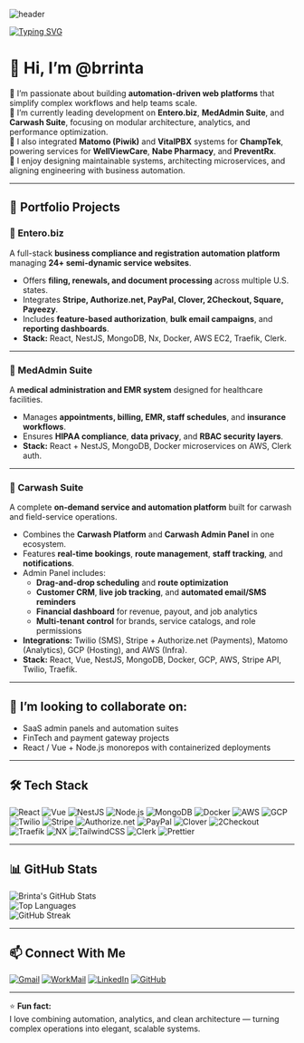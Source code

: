 <!-- Banner -->
![header](https://capsule-render.vercel.app/api?type=rect&color=0:0f2027,50:203a43,100:2c5364&height=120&text=S%20Brinta%20(@brrinta)&fontColor=ffffff&fontSize=36&animation=fadeIn)

<!-- Typing Intro -->
[![Typing SVG](https://readme-typing-svg.demolab.com?font=Fira+Code&weight=500&pause=800&width=700&lines=Full-Stack+Developer+%7C+System+Architect+%7C+DevOps+Enthusiast;React+%2B+Node.js+(NestJS)+%7C+Vue+%7C+MongoDB+%7C+Docker+%7C+AWS+%7C+GCP;Automation+and+Workflow+Platforms)](https://git.io/typing-svg)

# 👋 Hi, I’m @brrinta  

👀 I’m passionate about building **automation-driven web platforms** that simplify complex workflows and help teams scale.  
🌱 I’m currently leading development on **Entero.biz**, **MedAdmin Suite**, and **Carwash Suite**, focusing on modular architecture, analytics, and performance optimization.  
💼 I also integrated **Matomo (Piwik)** and **VitalPBX** systems for **ChampTek**, powering services for **WellViewCare**, **Nabe Pharmacy**, and **PreventRx**.  
💬 I enjoy designing maintainable systems, architecting microservices, and aligning engineering with business automation.

---

## 💼 Portfolio Projects

### 🚀 Entero.biz
A full-stack **business compliance and registration automation platform** managing **24+ semi-dynamic service websites**.  
- Offers **filing, renewals, and document processing** across multiple U.S. states.  
- Integrates **Stripe, Authorize.net, PayPal, Clover, 2Checkout, Square, Payeezy**.  
- Includes **feature-based authorization**, **bulk email campaigns**, and **reporting dashboards**.  
- **Stack:** React, NestJS, MongoDB, Nx, Docker, AWS EC2, Traefik, Clerk.

---

### 🏥 MedAdmin Suite
A **medical administration and EMR system** designed for healthcare facilities.  
- Manages **appointments, billing, EMR, staff schedules**, and **insurance workflows**.  
- Ensures **HIPAA compliance**, **data privacy**, and **RBAC security layers**.  
- **Stack:** React + NestJS, MongoDB, Docker microservices on AWS, Clerk auth.

---

### 🧼 Carwash Suite
A complete **on-demand service and automation platform** built for carwash and field-service operations.  
- Combines the **Carwash Platform** and **Carwash Admin Panel** in one ecosystem.  
- Features **real-time bookings**, **route management**, **staff tracking**, and **notifications**.  
- Admin Panel includes:  
  - **Drag-and-drop scheduling** and **route optimization**  
  - **Customer CRM**, **live job tracking**, and **automated email/SMS reminders**  
  - **Financial dashboard** for revenue, payout, and job analytics  
  - **Multi-tenant control** for brands, service catalogs, and role permissions  
- **Integrations:** Twilio (SMS), Stripe + Authorize.net (Payments), Matomo (Analytics), GCP (Hosting), and AWS (Infra).  
- **Stack:** React, Vue, NestJS, MongoDB, Docker, GCP, AWS, Stripe API, Twilio, Traefik.

---

## 💞️ I’m looking to collaborate on:
- SaaS admin panels and automation suites  
- FinTech and payment gateway projects  
- React / Vue + Node.js monorepos with containerized deployments  

---

## 🛠️ Tech Stack
![React](https://img.shields.io/badge/React-20232A?style=for-the-badge&logo=react&logoColor=61DAFB)
![Vue](https://img.shields.io/badge/Vue-35495E?style=for-the-badge&logo=vuedotjs&logoColor=4FC08D)
![NestJS](https://img.shields.io/badge/NestJS-E0234E?style=for-the-badge&logo=nestjs&logoColor=white)
![Node.js](https://img.shields.io/badge/Node.js-339933?style=for-the-badge&logo=nodedotjs&logoColor=white)
![MongoDB](https://img.shields.io/badge/MongoDB-4EA94B?style=for-the-badge&logo=mongodb&logoColor=white)
![Docker](https://img.shields.io/badge/Docker-2496ED?style=for-the-badge&logo=docker&logoColor=white)
![AWS](https://img.shields.io/badge/AWS-232F3E?style=for-the-badge&logo=amazonaws&logoColor=white)
![GCP](https://img.shields.io/badge/GCP-4285F4?style=for-the-badge&logo=googlecloud&logoColor=white)
![Twilio](https://img.shields.io/badge/Twilio-F22F46?style=for-the-badge&logo=twilio&logoColor=white)
![Stripe](https://img.shields.io/badge/Stripe-626CD9?style=for-the-badge&logo=stripe&logoColor=white)
![Authorize.net](https://img.shields.io/badge/Authorize.net-002E6E?style=for-the-badge&logo=authorize.net&logoColor=white)
![PayPal](https://img.shields.io/badge/PayPal-003087?style=for-the-badge&logo=paypal&logoColor=white)
![Clover](https://img.shields.io/badge/Clover-00A859?style=for-the-badge&logo=clover&logoColor=white)
![2Checkout](https://img.shields.io/badge/2Checkout-1A73E8?style=for-the-badge&logo=2checkout&logoColor=white)
![Traefik](https://img.shields.io/badge/Traefik-24A1C1?style=for-the-badge&logo=traefikmesh&logoColor=white)
![NX](https://img.shields.io/badge/NX-143055?style=for-the-badge&logo=nx&logoColor=white)
![TailwindCSS](https://img.shields.io/badge/TailwindCSS-38B2AC?style=for-the-badge&logo=tailwindcss&logoColor=white)
![Clerk](https://img.shields.io/badge/Clerk-4B5563?style=for-the-badge&logo=clerk&logoColor=white)
![Prettier](https://img.shields.io/badge/Prettier-F7B93E?style=for-the-badge&logo=prettier&logoColor=white)

---

## 📊 GitHub Stats
![Brinta's GitHub Stats](https://github-readme-stats.vercel.app/api?username=brrinta&show_icons=true&theme=radical)  
![Top Languages](https://github-readme-stats.vercel.app/api/top-langs/?username=brrinta&layout=compact&theme=radical)  
![GitHub Streak](https://github-readme-streak-stats.herokuapp.com/?user=brrinta&theme=radical)

---

## 📫 Connect With Me
[![Gmail](https://img.shields.io/badge/Email-brrinta@gmail.com-red?style=for-the-badge&logo=gmail&logoColor=white)](mailto:brrinta@gmail.com)
[![WorkMail](https://img.shields.io/badge/WorkMail-brrinta@champteks.com-111?style=for-the-badge&logo=amazonses&logoColor=white)](mailto:brrinta@champteks.com)
[![LinkedIn](https://img.shields.io/badge/LinkedIn-0A66C2?style=for-the-badge&logo=linkedin&logoColor=white)](https://linkedin.com/in/your-linkedin-handle)
[![GitHub](https://img.shields.io/badge/GitHub-181717?style=for-the-badge&logo=github&logoColor=white)](https://github.com/brrinta)

---

⭐ **Fun fact:**  
I love combining automation, analytics, and clean architecture — turning complex operations into elegant, scalable systems.

